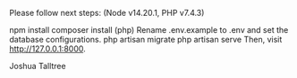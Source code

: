 Please follow next steps: (Node v14.20.1, PHP v7.4.3)

npm install
composer install (php)
Rename .env.example to .env and set the database configurations.
php artisan migrate
php artisan serve
Then, visit http://127.0.0.1:8000.

Joshua Talltree